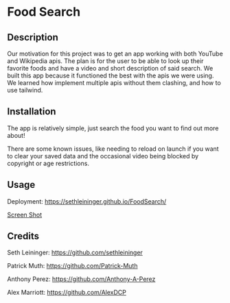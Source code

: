 # Food Search

## Description

Our motivation for this project was to get an app working with both YouTube and Wikipedia apis. The plan is for the user to be able to look up their favorite foods and have a video and short description of said search. We built this app because it functioned the best with the apis we were using. We learned how implement multiple apis without them clashing, and how to use tailwind.


## Installation

The app is relatively simple, just search the food you want to find out more about! 

There are some known issues, like needing to reload on launch if you want to clear your saved data and the occasional video being blocked by copyright or age restrictions.

## Usage

Deployment: https://sethleininger.github.io/FoodSearch/

[Screen Shot](./assets/images/food-search-screenshot.JPG)
  

## Credits

Seth Leininger: https://github.com/sethleininger

Patrick Muth: https://github.com/Patrick-Muth

Anthony Perez: https://github.com/Anthony-A-Perez

Alex Marriott: https://github.com/AlexDCP